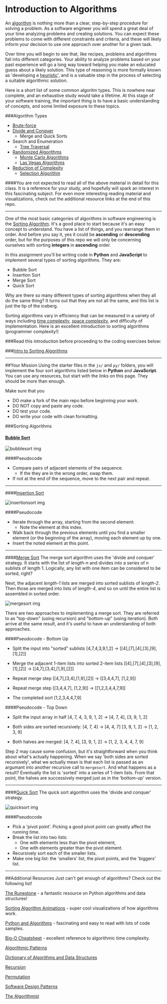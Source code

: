 Introduction to Algorithms
================

An [algorithm] is nothing more than a clear, step-by-step procedure for solving a problem. As a software engineer you will spend a great deal of your time analyzing problems and creating solutions. You can expect these problems to come with different constraints and criteria, and these will likely inform your decision to use one approach over another for a given task.

Over time you will begin to see that, like recipes, problems and algorithms fall into different categories. Your ability to analyze problems based on your past experience will go a long way toward helping you make an educated guess about a likely solution. This type of reasoning is more formally known as 'developing a [heuristic]', and is a valuable step in the process of selecting a suitable algorithmic solution.

Here is a short list of some common algoritm types. This is nowhere near complete, and an exhaustive study would take a lifetime. At this stage of your software training, the important thing is to have a basic understanding of concepts, and some limited exposure to these topics. 

###Algorithm Types

* [Brute-force]
* [Divide and Conquer]
  * Merge and Quick Sorts
* Search and Enumeration
  * [Tree Traversal]
* [Randomized Algorithms]
  * [Monte Carlo Algorithms]
  * [Las Vegas Algorithms]
* [Reduction of Complexity]
  * [Selection Algorithm]

####You are not expected to read all of the above material in detail for this class. It is a reference for your study, and hopefully will spark an interest in this fascinating subject. For even more interesting reading material and visualizations, check out the additional resource links at the end of this repo.

<hr>

One of the most basic categories of algorithms in software engineering is the [Sorting Algorithm]. It's a good place to start because it's an easy concept to understand. You have a list of things, and you rearrange them in order. And before you say it, yes it could be __ascending__ or __descending__ order, but for the purposes of this repo we will only be concerning ourselves with sorting __integers__ in __ascending__ order.

In this assignment you'll be writing code in __Python__ and __JavaScript__ to implement several types of sorting algorithms. They are:

  * Bubble Sort
  * Insertion Sort
  * Merge Sort
  * Quick Sort

Why are there so many different types of sorting algorithms when they all do the same thing? It turns out that they are not all the same, and this list is just the tip of the iceberg. 

Sorting algorithms vary in efficiency that can be measured in a variety of ways including [time complexity], [space complexity], and difficulty of implementation. Here is an excellent introduction to sorting algorithms (programmer complexity!) 

###Read this introduction before proceeding to the coding exercises below:

###[Intro to Sorting Algorithms]

<hr>

##Your Mission
Using the starter files in the `js/` and `py/` folders, you will implement the four sort algorithms listed below in __Python__ and __JavaScript__. You can use any resources, but start with the links on this page. They should be more than enough.

Make sure that you
  * DO make a fork of the main repo before beginning your work.
  * DO NOT copy and paste any code. 
  * DO test your code.
  * DO write your code with clean formatting.

###Sorting Algorithms


#### [Bubble Sort]

![bubblesort img]

####Pseudocode

* Compare pairs of adjacent elements of the sequence.
  * If the they are in the wrong order, swap them. 
* If not at the end of the sequence, move to the next pair and repeat.

<hr>

####[Insertion Sort]

![insertionsort img]

####Pseudocode

* Iterate through the array, starting from the second element:
  * Note the element at this index.
* Walk back through the previous elements until you find a smaller element (or the beginning of the array), moving each element up by one.
* Insert the noted element at this point.

<hr>

####[Merge Sort]
The merge sort algorithm uses the 'divide and conquer' strategy. It starts with the list of *length-n* and divides into a series of *n* sublists of length 1. Logically, any list with one item can be considered to be sorted, right?

Next, the adjacent *length-1* lists are merged into sorted sublists of *length-2*. Then those are merged into lists of *length-4*, and so on until the entire list is assembled in sorted order.

![mergesort img]

There are two approaches to implementing a merge sort. They are referred to as "top-down" (using recursion) and "bottom-up" (using iteration). Both arrive at the same result, and it's useful to have an understanding of both approaches.

####Pseudocode - Bottom Up

* Split the input into "sorted" sublists
[4,7,4,3,9,1,2] -> [[4],[7],[4],[3],[9],[1],[2]]

* Merge the adjacent 1-item lists into sorted 2-item lists 
[[4],[7],[4],[3],[9],[1],[2]] -> [[4,7],[3,4],[1,9],[2]]

* Repeat merge step
[[4,7],[3,4],[1,9],[2]] -> [[3,4,4,7], [1,2,9]]

* Repeat merge step
[[3,4,4,7], [1,2,9]] -> [[1,2,3,4,4,7,9]]

* The completed sort
[1,2,3,4,4,7,9]


####Pseudocode - Top Down

* Split the input array in half
[4, 7, 4, 3, 9, 1, 2] -> [4, 7, 4], [3, 9, 1, 2]

* Both sides are sorted recursively:
[4, 7, 4] -> [4, 4, 7]
[3, 9, 1, 2] -> [1, 2, 3, 9]

* Both halves are merged:
[4, 7, 4], [3, 9, 1, 2] -> [1, 2, 3, 4, 4, 7, 9]

Step 2 may cause some confusion, but it's straightforward when you think about what's actually happening. When we say 'both sides are sorted recursively', what we actually mean is that each list is passed as an argumant into another recursive call to `mergesort`. And what happens as a result? Eventually the list is 'sorted' into a series of 1-item lists. From that point, the halves are successively merged just as in the 'bottom-up' version.

<hr>

####[Quick Sort]
The quick sort algorithm uses the 'divide and conquer' strategy.

![quicksort img]

####Pseudocode

* Pick a 'pivot point'. Picking a good pivot point can greatly affect the running time.
* Break the list into two lists: 
  * One with elements less than the pivot element, 
  * One with elements greater than the pivot element.
* Recursively sort each of the smaller lists.
* Make one big list: the 'smallers' list, the pivot points, and the 'biggers' list.

<hr>

##Additional Resources
Just can't get enough of algorithms? Check out the following list!

[The Runestone] - a fantastic resource on Python algorithms and data structures!

[Sorting Algorithm Animations] - super cool visualizations of how algorithms work.

[Python and Algorithms] - fascinating and easy to read with lots of code samples.

[Big-O Cheatsheet] - excellent reference to algorithmic time complexity.

[Algorithmic Patterns]

[Dictionary of Algorithms and Data Structures]

[Recursion]

[Permutation]

[Software Design Patterns]

[The Algorithmist]






[Algorithm]: http://en.wikipedia.org/wiki/Algorithm

[Heuristic]: http://en.wikipedia.org/wiki/Heuristic

[Brute-force]: http://en.wikipedia.org/wiki/Brute-force_search

[Tree Traversal]: http://en.wikipedia.org/wiki/Tree_traversal

[Divide and Conquer]: http://en.wikipedia.org/wiki/Divide_and_conquer_algorithms

[Randomized Algorithms]: http://en.wikipedia.org/wiki/Randomized_algorithm

[Monte Carlo Algorithms]: http://en.wikipedia.org/wiki/Monte_Carlo_algorithm

[Las Vegas Algorithms]: http://en.wikipedia.org/wiki/Las_Vegas_algorithm

[Reduction of Complexity]: http://en.wikipedia.org/wiki/Reduction_(complexity)

[Selection Algorithm]: http://en.wikipedia.org/wiki/Selection_algorithm

[Sorting Algorithm]: http://en.wikipedia.org/wiki/Sorting_algorithm

[Bubble Sort]: http://en.wikipedia.org/wiki/Bubble_sort

[Insertion Sort]: http://en.wikipedia.org/wiki/Insertion_sort

[Merge Sort]: http://en.wikipedia.org/wiki/Merge_sort

[Quick Sort]: http://en.wikipedia.org/wiki/Quicksort





[The Runestone]: http://interactivepython.org/runestone/static/pythonds/index.html

[The Algorithmist - Sorting]: http://www.algorithmist.com/index.php/Sorting

[The Algorithmist]: http://www.algorithmist.com/index.php/Main_Page

[Permutation]: http://en.wikipedia.org/wiki/Permutation

[Software Design Patterns]: http://en.wikipedia.org/wiki/Software_design_pattern

[Algorithmic Patterns]: http://cs.lmu.edu/~ray/notes/algpatterns/

[Dictionary of Algorithms and Data Structures]: http://xlinux.nist.gov/dads//

[Sorting Algorithm Animations]: http://www.sorting-algorithms.com/

[Recursion]: http://en.wikipedia.org/wiki/Recursion

[Python and Algorithms]: http://www.astro.sunysb.edu/steinkirch/reviews/algorithms_in_python.pdf

[Big-O Cheatsheet]: http://bigocheatsheet.com/

[time complexity]: http://bigocheatsheet.com/

[space complexity]: http://www.leda-tutorial.org/en/official/ch02s02s03.html

[Intro to Sorting Algorithms]: http://community.topcoder.com/tc?module=Static&d1=tutorials&d2=sorting


[bubblesort img]: img/Bubble-sort-example-300px.gif

[insertionsort img]: img/Insertion-sort-example-300px.gif

[mergesort img]: img/Merge-sort-example-300px.gif

[quicksort img]: img/Quicksort-example.gif
